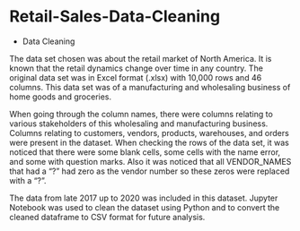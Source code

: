 # Retail-Sales-Data-Cleaning
* Data Cleaning

The data set chosen was about the retail market of North America. It is known that the retail dynamics change over time in any country. The original data set was in Excel format (.xlsx) with 10,000 rows and 46 columns. This data set was of a manufacturing and wholesaling business of home goods and groceries. 

When going through the column names, there were columns relating to various stakeholders of this wholesaling and manufacturing business. Columns relating to customers, vendors, products, warehouses, and orders were present in the dataset. When checking the rows of the data set, it was noticed that there were some blank cells, some cells with the name error, and some with question marks. Also it was noticed that all VENDOR_NAMES that had a “?” had zero as the vendor number so these zeros were replaced with a “?”. 

The data from late 2017 up to 2020 was included in this dataset. Jupyter Notebook was used to clean the dataset using Python and to convert the cleaned dataframe to CSV format for future analysis. 
